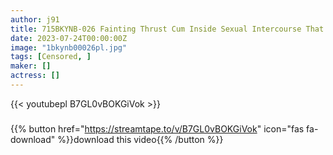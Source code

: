 ```yaml
---
author: j91
title: 715BKYNB-026 Fainting Thrust Cum Inside Sexual Intercourse That Dies With A Sonic Piston During Cum Ena Koume
date: 2023-07-24T00:00:00Z
image: "1bkynb00026pl.jpg"
tags: [Censored, ]
maker: []
actress: []
---
```



{{< youtubepl B7GL0vBOKGiVok >}}
###

{{% button href="https://streamtape.to/v/B7GL0vBOKGiVok" icon="fas fa-download" %}}download this video{{% /button %}}
